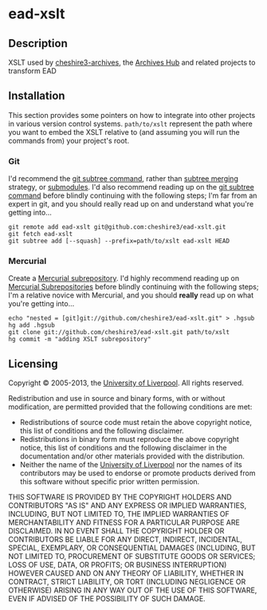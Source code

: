 ead-xslt
========

Description
-----------

XSLT used by [cheshire3-archives][1], the [Archives Hub][2] and related projects to
transform EAD

[1]: https://github.com/cheshire3/cheshire3-archives
[2]: http://archiveshub.ac.uk


Installation
------------

This section provides some pointers on how to integrate into other projects in
various version control systems. `path/to/xslt` represent the path where you
want to embed the XSLT relative to (and assuming you will run the commands from)
your project's root.


### Git


I'd recommend the [git subtree command][3], rather than [subtree merging][4]
strategy, or [submodules][5]. I'd also recommend reading up on the
[git subtree command][3] before blindly continuing with the following steps;
I'm far from an expert in git, and you should really read up on and understand
what you're getting into...

```shell
git remote add ead-xslt git@github.com:cheshire3/ead-xslt.git
git fetch ead-xslt
git subtree add [--squash] --prefix=path/to/xslt ead-xslt HEAD
```

[3]: https://github.com/git/git/tree/master/contrib/subtree
[4]: http://git-scm.com/book/en/Git-Tools-Subtree-Merging
[5]: http://git-scm.com/book/en/Git-Tools-Submodules


### Mercurial


Create a [Mercurial subrepository][6]. I'd highly recommend reading up on
[Mercurial Subrepositories][6] before blindly continuing with the following
steps; I'm a relative novice with Mercurial, and you should **really** read up
on what you're getting into...

```shell
echo "nested = [git]git://github.com/cheshire3/ead-xslt.git" > .hgsub
hg add .hgsub
git clone git://github.com/cheshire3/ead-xslt.git path/to/xslt
hg commit -m "adding XSLT subrepository" 
```

[6]: http://mercurial.selenic.com/wiki/Subrepository


Licensing
---------

Copyright © 2005-2013, the [University of Liverpool][*]. All rights reserved.

Redistribution and use in source and binary forms, with or without
modification, are permitted provided that the following conditions are
met:

 * Redistributions of source code must retain the above copyright
   notice, this list of conditions and the following disclaimer.
 * Redistributions in binary form must reproduce the above copyright
   notice, this list of conditions and the following disclaimer in the
   documentation and/or other materials provided with the distribution.
 * Neither the name of the [University of Liverpool][*] nor the names of its
   contributors may be used to endorse or promote products derived from
   this software without specific prior written permission.

THIS SOFTWARE IS PROVIDED BY THE COPYRIGHT HOLDERS AND CONTRIBUTORS "AS
IS" AND ANY EXPRESS OR IMPLIED WARRANTIES, INCLUDING, BUT NOT LIMITED
TO, THE IMPLIED WARRANTIES OF MERCHANTABILITY AND FITNESS FOR A
PARTICULAR PURPOSE ARE DISCLAIMED. IN NO EVENT SHALL THE COPYRIGHT
HOLDER OR CONTRIBUTORS BE LIABLE FOR ANY DIRECT, INDIRECT, INCIDENTAL,
SPECIAL, EXEMPLARY, OR CONSEQUENTIAL DAMAGES (INCLUDING, BUT NOT LIMITED
TO, PROCUREMENT OF SUBSTITUTE GOODS OR SERVICES; LOSS OF USE, DATA, OR
PROFITS; OR BUSINESS INTERRUPTION) HOWEVER CAUSED AND ON ANY THEORY OF
LIABILITY, WHETHER IN CONTRACT, STRICT LIABILITY, OR TORT (INCLUDING
NEGLIGENCE OR OTHERWISE) ARISING IN ANY WAY OUT OF THE USE OF THIS
SOFTWARE, EVEN IF ADVISED OF THE POSSIBILITY OF SUCH DAMAGE.


[*]: http://liv.ac.uk

